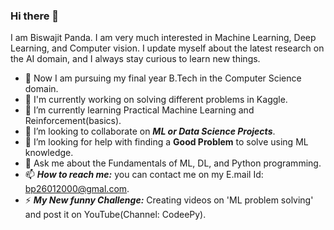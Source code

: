 ### Hi there 👋

I am Biswajit Panda. I am very much interested in Machine Learning, Deep Learning, and Computer vision. I update myself about the latest research on the AI domain, and I always stay curious to learn new things.


<!--**Biswajit-Panda/Biswajit-Panda** is a ✨ _special_ ✨ repository because its `README.md` (this file) appears on your GitHub profile.

Here are some ideas to get you started:
-->

- :school: Now I am pursuing my final year B.Tech in the Computer Science domain.
- 🔭 I'm currently working on solving different problems in Kaggle.
- 🌱 I’m currently learning Practical Machine Learning and Reinforcement(basics).
- 👯 I’m looking to collaborate on ***ML or Data Science Projects***.
- 🤔 I’m looking for help with finding a **Good Problem** to solve using ML knowledge.
- 💬 Ask me about the Fundamentals of ML, DL, and Python programming.
- 📫 ***How to reach me:*** you can contact me on my E.mail Id: bp26012000@gmal.com.
- ⚡ ***My New funny Challenge:*** Creating videos on 'ML problem solving' and post it on YouTube(Channel: CodeePy).
